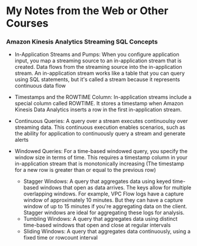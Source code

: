 # My Notes from the Web or Other Courses

### Amazon Kinesis Analytics Streaming SQL Concepts

* In-Application Streams and Pumps: When you configure application input, you
map a streaming source to an in-application stream that is created. Data flows
from the streaming source into the in-application stream. An in-application
stream works like a table that you can query using SQL statements, but it's
called a stream because it represents continuous data flow

* Timestamps and the ROWTIME Column: In-application streams include a special
column called ROWTIME. It stores a timestamp when Amazon Kinesis Data Analytics
inserts a row in the first in-application stream. 

* Continuous Queries: A query over a stream executes continuoulsy over streaming
data. This continuous execution enables scenarios, such as the ability for
application to continuously query a stream and generate alerts

* Windowed Queries: For a time-based windowed query, you specify the window size
in terms of time. This requires a timestamp column in your in-application stream
that is monotonically increasing (The timestamp for a new row is greater than or
                                  equal to the previous row)
  * Stagger Windows: A query that aggregates data using keyed time-based windows
that open as data arrives. The keys allow for multiple overlapping windows. For
example, VPC Flow logs have a capture window of approximately 10 minutes. But
they can have a capture window of up to 15 minutes if you're aggregating data on
the client. Stagger windows are ideal for aggregating these logs for analysis.
  * Tumbling Windows: A query that aggregates data using distinct time-based
windows that open and close at regular intervals
  * Sliding Windows: A query that aggregates data continuously, using a fixed
time or rowcount interval
  
